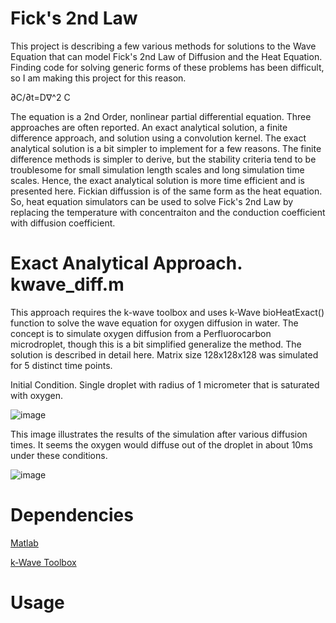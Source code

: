 # Fick's 2nd Law
This project is describing a few various methods for solutions to the Wave Equation that can model Fick's 2nd Law of Diffusion and the Heat Equation. Finding code for solving generic forms of these problems has been difficult, so I am making this project for this reason.

∂C/∂t=D∇^2 C

The equation is a 2nd Order, nonlinear partial differential equation. Three approaches are often reported.  An exact analytical solution, a finite difference approach, and solution using a convolution kernel.  The exact analytical solution is a bit simpler to implement for a few reasons.  The finite difference methods is simpler to derive, but the stability criteria tend to be troublesome for small simulation length scales and long simulation time scales.  Hence, the exact analytical solution is more time efficient and is presented here. Fickian diffussion is of the same form as the heat equation.  So, heat equation simulators can be used to solve Fick's 2nd Law by replacing the temperature with concentraiton and the conduction coefficient with diffusion coefficient.

# Exact Analytical Approach. kwave_diff.m
This approach requires the k-wave toolbox and uses k-Wave bioHeatExact() function to solve the wave equation for oxygen diffusion in water.  The concept is to simulate oxygen diffusion from a Perfluorocarbon microdroplet, though this is a bit simplified generalize the method.  The solution is described in detail here. Matrix size 128x128x128 was simulated for 5 distinct time points.

Initial Condition.  Single droplet with radius of 1 micrometer that is saturated with oxygen.

![image](https://user-images.githubusercontent.com/53169576/120907106-3e0a7e80-c65f-11eb-991f-0f8fc36d07af.png)

This image illustrates the results of the simulation after various diffusion times. It seems the oxygen would diffuse out of the droplet in about 10ms under these conditions.

![image](https://user-images.githubusercontent.com/53169576/120919949-8c9a3600-c6bc-11eb-956f-2a1dae63d496.png)

# Dependencies

[Matlab](https://fr.mathworks.com/products/matlab.html)

[k-Wave Toolbox](http://www.k-wave.org/)

# Usage


